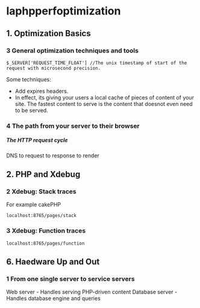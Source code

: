 # laphpperfoptimization

## 1. Optimization Basics
### 3 General optimization techniques and tools
```
$_SERVER['REQUEST_TIME_FLOAT'] //The unix timestamp of start of the request with microsecond precision.
```

Some techniques:
- Add expires headers.
- In effect, its giving your users a local cache of pieces of content of your site.
The fastest content to serve is the content that doesnot even need to be served.


### 4 The path from your server to their browser

##### The HTTP request cycle


DNS to request to response to render



## 2. PHP and Xdebug
### 2 Xdebug: Stack traces
For example cakePHP
```
localhost:8765/pages/stack
```
### 3 Xdebug: Function traces
```
localhost:8765/pages/function
```

## 6. Haedware Up and Out
### 1 From one single server to service servers
Web server - Handles serving PHP-driven content
Database server - Handles database engine and queries
